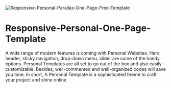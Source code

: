 ![Responsive-Personal-Parallax-One-Page-Free-Template](https://user-images.githubusercontent.com/82109268/146765072-22518a9e-cf15-4e7d-840b-46d2eade90b7.jpg)
# Responsive-Personal-One-Page-Template

A wide range of modern features is coming with Personal Websites. Hero header, sticky navigation, drop-down menu, slider are some of the handy options. Personal Templates are all set to go out of the box and also easily customizable. Besides, well-commented and well-organized codes will save you time. In short, A Personal Template is a sophisticated theme to craft your project and shine online.
